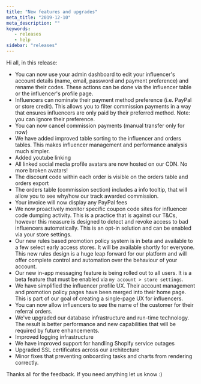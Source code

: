 ```yaml
---
title: "New features and upgrades"
meta_title: "2019-12-10"
meta_description: ""
keywords:
   - releases
   - help
sidebar: "releases"
---
```

 
Hi all, in this release:

* You can now use your admin dashboard to edit your influencer's account details (name, email, password and payment preference) and rename their codes. These actions can be done via the influencer table or the influencer's profile page.
* Influencers can nominate their payment method preference (i.e. PayPal or store credit). This allows you to filter commission payments in a way that ensures influencers are only paid by their preferred method. Note: you can ignore their preference.
* You can now cancel commission payments (manual transfer only for now)
* We have added improved table sorting to the influencer and orders tables. This makes influencer management and performance analysis much simpler.
* Added youtube linking
* All linked social media profile avatars are now hosted on our CDN. No more broken avatars!
* The discount code within each order is visible on the orders table and orders export
* The orders table (commission section) includes a info tooltip, that will allow you to see why/how our track awarded commission.
* Your invoice will now display any PayPal fees
* We now proactively monitor specific coupon code sites for influencer code dumping activity. This is a practice that is against our T&Cs, however this measure is designed to detect and revoke access to bad influencers automatically. This is an opt-in solution and can be enabled via your store settings. 
* Our new rules based promotion policy system is in beta and available to a few select early access stores. It will be available shortly for everyone. This new rules design is a huge leap forward for our platform and will offer complete control and automation over the behaviour of your account. 
* Our new in-app messaging feature is being rolled out to all users. It is a beta feature that must be enabled via `my account > store settings`.
* We have simplified the influencer profile UX. Their account management and promotion policy pages have been merged into their home page. This is part of our goal of creating a single-page UX for influencers. 
* You can now allow influencers to see the name of the customer for their referral orders.
* We've upgraded our database infrastructure and run-time technology. The result is better performance and new capabilities that will be required by future enhancements. 
* Improved logging infrastructure 
* We have improved support for handling Shopify service outages
* Upgraded SSL certificates across our architecture 
* Minor fixes that preventing onboarding tasks and charts from rendering correctly.

 
Thanks all for the feedback. If you need anything let us know :)
 
 




